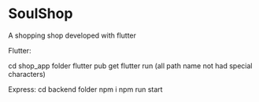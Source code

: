 # SoulShop

A shopping shop developed with flutter

Flutter:

cd shop_app folder
flutter pub get
flutter run (all path name not had special characters)

Express:
cd backend folder
npm i
npm run start
